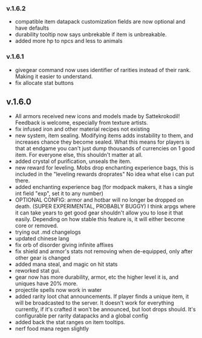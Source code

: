 ### v.1.6.2

+ compatible item datapack customization fields are now optional and have defaults
+ durability tooltip now says unbrekable if item is unbreakable.
+ added more hp to npcs and less to animals

### v.1.6.1

* givegear command now uses identifier of rarities instead of their rank. Making it easier to understand.
* fix allocate stat buttons

## v.1.6.0

- All armors received new icons and models made by Sattekrokodil! Feedback is welcome, especially from texture artists.
- fix infused iron and other material recipes not existing
- new system, item sealing. Modifying items adds instability to them, and increases chance they become sealed.
What this means for players is that at endgame you can't just dump thousands of currencies on 1 good item. 
For everyone else, this shouldn't matter at all.
- added crystal of purification, unseals the item.
- new reward for leveling. Mobs drop enchanting experience bags, this is included in the "leveling rewards droprates"
No idea what else i can put there.
- added enchanting experience bag (for modpack makers, it has a single int field "exp", set it to any number)
- OPTIONAL CONFIG: armor and hotbar will no longer be dropped on death. (SUPER EXPERIMENTAL, PROBABLY BUGGY) 
I think arpgs where it can take years to get good gear shouldn't allow you to lose it that easily.
Depending on how stable this feature is, it will either become core or removed.
- trying out .md changelogs
- updated chinese lang
- fix orb of disorder giving infinite affixes
- fix shield and armor's stats not removing when de-equipped, only after other gear is changed
- added mana steal, and magic on hit stats
- reworked stat gui.
- gear now has more durability, armor, etc the higher level it is, and uniques have 20% more.
- projectile spells now work in water
- added rarity loot chat announcements. If player finds a unique item, it will be broadcasted to the server.
It doesn't work for everything currently, if it's crafted it won't be announced, but loot drops should.
It's configurable per rarity datapacks and a global config
- added back the stat ranges on item tooltips.
- nerf food mana regen slightly